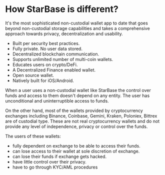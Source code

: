 # How StarBase is different?

It's the most sophisticated non-custodial wallet app to date that goes beyond non-custodial storage capabilities and takes a comprehensive approach towards privacy, decentralization and usability.

- Built per security best practices.
- Fully private. No user data stored.
- Decentralized blockchain communication.
- Supports unlimited number of multi-coin wallets.
- Educates users on crypto/DeFi.
- A Decentralized Finance enabled wallet.
- Open source wallet.
- Natively built for iOS/Android.

When a user uses a non-custodial wallet like StarBase the control over funds and access to them doesn't depend on any entity. The user has unconditional and uninterruptible access to funds.

On the other hand, most of the wallets provided by cryptocurrency exchanges including Binance, Coinbase, Gemini, Kraken, Poloniex, Bittrex are of custodial type. These are not real cryptocurrency wallets and do not provide any level of independence, privacy or control over the funds.

The users of these wallets:

- fully dependent on exchange to be able to access their funds.
- can lose access to their wallet at sole discretion of exchange.
- can lose their funds if exchange gets hacked.
- have little control over their privacy.
- have to go through KYC/AML procedures
